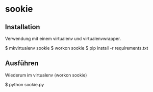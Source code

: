 # sookie

## Installation

Verwendung mit einem virtualenv und virtualenvwrapper.

  $ mkvirtualenv sookie
  $ workon sookie
  $ pip install -r requirements.txt


## Ausführen

Wiederum im virtualenv (workon sookie)

  $ python sookie.py
